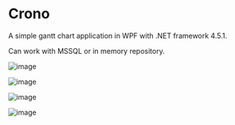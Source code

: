 # Crono
A simple gantt chart application in WPF with .NET framework 4.5.1.

Can work with MSSQL or in memory repository.

![image](https://user-images.githubusercontent.com/93073145/138589355-83c84932-9f49-4691-a7c0-7b203dd5d2a2.png)


![image](https://user-images.githubusercontent.com/93073145/138589360-bf726fc1-fbbf-425d-af63-2d864562e480.png)

![image](https://user-images.githubusercontent.com/93073145/138589366-f8501288-25e6-4860-8ff1-511196a76048.png)

![image](https://user-images.githubusercontent.com/93073145/138589369-61174bd4-e620-40ff-92c3-c2461cd044d7.png)
